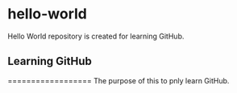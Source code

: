 # hello-world
Hello World repository is created for learning GitHub.

## Learning GitHub
==================
The purpose of this to pnly learn GitHub.
